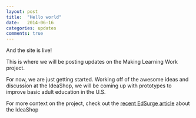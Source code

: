 ```yaml
---
layout: post
title:  "Hello world"
date:   2014-06-16
categories: updates
comments: true
---
```


And the site is live! 

This is where we will be posting updates on the Making Learning Work project.

For now, we are just getting started. Working off of the awesome ideas and discussion at the IdeaShop, we will be coming up with prototypes to improve basic adult education in the U.S.

For more context on the project, check out the [recent EdSurge article](https://www.edsurge.com/n/2014-05-29-adult-learning-innovations-take-root-at-mit) about the IdeaShop 

